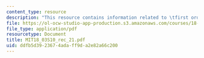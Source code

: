 ```yaml
---
content_type: resource
description: "This resource contains information related to \tfirst order linear systems."
file: https://ol-ocw-studio-app-production.s3.amazonaws.com/courses/18-03-differential-equations-spring-2010/ddfb5d3923674adaff9da2e82a66c200_MIT18_03S10_rec_21.pdf
file_type: application/pdf
resourcetype: Document
title: MIT18_03S10_rec_21.pdf
uid: ddfb5d39-2367-4ada-ff9d-a2e82a66c200
---
```

